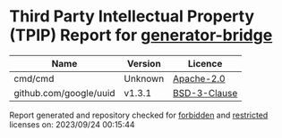 # Third Party Intellectual Property (TPIP) Report for [generator-bridge](https://github.com/Open-CMSIS-Pack/generator-bridge)

| __Name__ | __Version__ | __Licence__ |
|----------|-------------|-------------|
| cmd/cmd | Unknown  | [Apache-2.0](Unknown) |
| github.com/google/uuid | v1.3.1  | [BSD-3-Clause](https://github.com/google/uuid/blob/v1.3.1/LICENSE) |

Report generated and repository checked for [forbidden](https://github.com/google/licenseclassifier/blob/842c0d70d7027215932deb13801890992c9ba364/license_type.go#L323) and [restricted](https://github.com/google/licenseclassifier/blob/842c0d70d7027215932deb13801890992c9ba364/license_type.go#L176) licenses on: 2023/09/24 00:15:44
